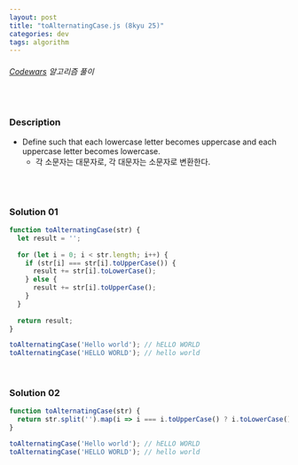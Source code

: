 ```yaml
---
layout: post
title: "toAlternatingCase.js (8kyu 25)"
categories: dev
tags: algorithm
---
```


###### [Codewars](https://www.codewars.com) 알고리즘 풀이

<br>

### Description

- Define such that each lowercase letter becomes uppercase and each uppercase letter becomes lowercase.
  - 각 소문자는 대문자로, 각 대문자는 소문자로 변환한다.

<br>

<br>

### Solution 01

```js
function toAlternatingCase(str) {
  let result = '';
  
  for (let i = 0; i < str.length; i++) {
    if (str[i] === str[i].toUpperCase()) {
      result += str[i].toLowerCase();
    } else {
      result += str[i].toUpperCase();
    }
  }
  
  return result;
}

toAlternatingCase('Hello world'); // hELLO WORLD
toAlternatingCase('HELLO WORLD'); // hello world
```

<br>

### Solution 02

```js
function toAlternatingCase(str) {
  return str.split('').map(i => i === i.toUpperCase() ? i.toLowerCase() : i.toUpperCase()).join('');
}

toAlternatingCase('Hello world'); // hELLO WORLD
toAlternatingCase('HELLO WORLD'); // hello world
```

<br>

<br>